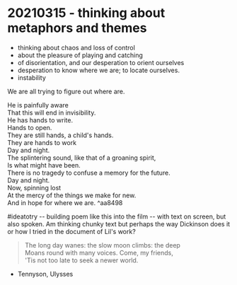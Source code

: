 # 20210315 - thinking about metaphors and themes

- thinking about chaos and loss of control
- about the pleasure of playing and catching
- of disorientation, and our desperation to orient ourselves 
- desperation to know where we are; to locate ourselves. 
- instability

We are all trying to figure out where are.

He is painfully aware  
That this will end in invisibility.  
He has hands to write.  
Hands to open.  
They are still hands, a child's hands.  
They are hands to work  
Day and night.  
The splintering sound, like that of a groaning spirit,  
Is what might have been.  
There is no tragedy to confuse a memory for the future.  
Day and night.  
Now, spinning lost  
At the mercy of the things we make for new.  
And in hope for where we are.  ^aa8498

#ideatotry -- building poem like this into the film -- with text on screen, but also spoken. Am thinking chunky text but perhaps the way Dickinson does it or how I tried in the document of Lil's work? 





>The long day wanes: the slow moon climbs: the deep 
>Moans round with many voices. Come, my friends, 
>'Tis not too late to seek a newer world.

- Tennyson, Ulysses

